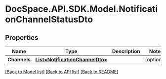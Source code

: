 # DocSpace.API.SDK.Model.NotificationChannelStatusDto

## Properties

Name | Type | Description | Notes
------------ | ------------- | ------------- | -------------
**Channels** | [**List&lt;NotificationChannelDto&gt;**](NotificationChannelDto.md) |  | [optional] 

[[Back to Model list]](../README.md#documentation-for-models) [[Back to API list]](../README.md#documentation-for-api-endpoints) [[Back to README]](../README.md)

